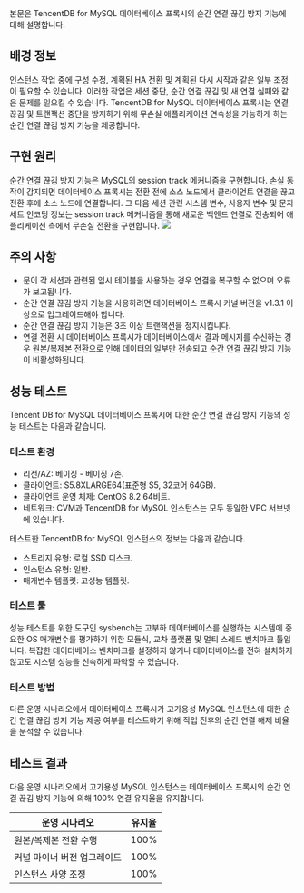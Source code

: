 본문은 TencentDB for MySQL 데이터베이스 프록시의 순간 연결 끊김 방지 기능에 대해 설명합니다.

## 배경 정보
인스턴스 작업 중에 구성 수정, 계획된 HA 전환 및 계획된 다시 시작과 같은 일부 조정이 필요할 수 있습니다. 이러한 작업은 세션 중단, 순간 연결 끊김 및 새 연결 실패와 같은 문제를 일으킬 수 있습니다. TencentDB for MySQL 데이터베이스 프록시는 연결 끊김 및 트랜잭션 중단을 방지하기 위해 무손실 애플리케이션 연속성을 가능하게 하는 순간 연결 끊김 방지 기능을 제공합니다.

## 구현 원리
순간 연결 끊김 방지 기능은 MySQL의 session track 메커니즘을 구현합니다. 손실 동작이 감지되면 데이터베이스 프록시는 전환 전에 소스 노드에서 클라이언트 연결을 끊고 전환 후에 소스 노드에 연결합니다. 그 다음 세션 관련 시스템 변수, 사용자 변수 및 문자 세트 인코딩 정보는 session track 메커니즘을 통해 새로운 백엔드 연결로 전송되어 애플리케이션 측에서 무손실 전환을 구현합니다.
![](https://qcloudimg.tencent-cloud.cn/raw/119f026774de441b00adfa1ab265082d.png)

## 주의 사항
- 문이 각 세션과 관련된 임시 테이블을 사용하는 경우 연결을 복구할 수 없으며 오류가 보고됩니다.
- 순간 연결 끊김 방지 기능을 사용하려면 데이터베이스 프록시 커널 버전을 v1.3.1 이상으로 업그레이드해야 합니다.
- 순간 연결 끊김 방지 기능은 3초 이상 트랜잭션을 정지시킵니다.
- 연결 전환 시 데이터베이스 프록시가 데이터베이스에서 결과 메시지를 수신하는 경우 원본/복제본 전환으로 인해 데이터의 일부만 전송되고 순간 연결 끊김 방지 기능이 비활성화됩니다.

## 성능 테스트
Tencent DB for MySQL 데이터베이스 프록시에 대한 순간 연결 끊김 방지 기능의 성능 테스트는 다음과 같습니다.

### 테스트 환경
- 리전/AZ: 베이징 - 베이징 7존.
- 클라이언트: S5.8XLARGE64(표준형 S5, 32코어 64GB).
- 클라이언트 운영 체제: CentOS 8.2 64비트.
- 네트워크: CVM과 TencentDB for MySQL 인스턴스는 모두 동일한 VPC 서브넷에 있습니다.

테스트한 TencentDB for MySQL 인스턴스의 정보는 다음과 같습니다.
- 스토리지 유형: 로컬 SSD 디스크.
- 인스턴스 유형: 일반.
- 매개변수 템플릿: 고성능 템플릿.

### 테스트 툴
성능 테스트를 위한 도구인 sysbench는 고부하 데이터베이스를 실행하는 시스템에 중요한 OS 매개변수를 평가하기 위한 모듈식, 교차 플랫폼 및 멀티 스레드 벤치마크 툴입니다. 복잡한 데이터베이스 벤치마크를 설정하지 않거나 데이터베이스를 전혀 설치하지 않고도 시스템 성능을 신속하게 파악할 수 있습니다.

### 테스트 방법
다른 운영 시나리오에서 데이터베이스 프록시가 고가용성 MySQL 인스턴스에 대한 순간 연결 끊김 방지 기능 제공 여부를 테스트하기 위해 작업 전후의 순간 연결 해제 비율을 분석할 수 있습니다.

## 테스트 결과
다음 운영 시나리오에서 고가용성 MySQL 인스턴스는 데이터베이스 프록시의 순간 연결 끊김 방지 기능에 의해 100% 연결 유지율을 유지합니다.

| 운영 시나리오 | 유지율 |
|---------|---------|
| 원본/복제본 전환 수행 | 100% |
| 커널 마이너 버전 업그레이드 | 100% |
| 인스턴스 사양 조정 | 100% |

